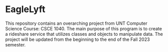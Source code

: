 # EagleLyft

This repository contains an overarching project from UNT Computer Science Course: CSCE 1040. The main purpose of this program is to create a rideshare service that utilizes classes and objects to manipulate data. The project will be updated from the beginning to the end of the Fall 2023 semester.